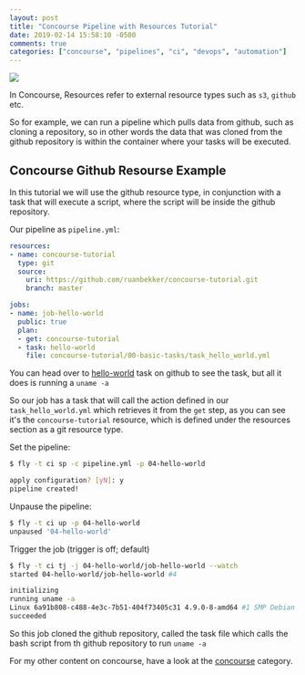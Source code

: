 ```yaml
---
layout: post
title: "Concourse Pipeline with Resources Tutorial"
date: 2019-02-14 15:58:10 -0500
comments: true
categories: ["concourse", "pipelines", "ci", "devops", "automation"]
---
```


![](https://i.snag.gy/gzkdu9.jpg?nocache=1511644783495)

In Concourse, Resources refer to external resource types such as `s3`, `github` etc. 

So for example, we can run a pipeline which pulls data from github, such as cloning a repository, so in other words the data that was cloned from the github repository is within the container where your tasks will be executed.

## Concourse Github Resourse Example

In this tutorial we will use the github resource type, in conjunction with a task that will execute a script, where the script will be inside the github repository.

Our pipeline as `pipeline.yml`:

```yaml
resources:
- name: concourse-tutorial
  type: git
  source:
    uri: https://github.com/ruanbekker/concourse-tutorial.git
    branch: master

jobs:
- name: job-hello-world
  public: true
  plan:
  - get: concourse-tutorial
  - task: hello-world
    file: concourse-tutorial/00-basic-tasks/task_hello_world.yml
```

You can head over to [hello-world](https://raw.githubusercontent.com/ruanbekker/concourse-tutorial/master/00-basic-tasks/task_hello_world.yml) task on github to see the task, but all it does is running a `uname -a`

So our job has a task that will call the action defined in our `task_hello_world.yml` which retrieves it from the `get` step, as you can see it's the `concourse-tutorial` resource, which is defined under the resources section as a git resource type.

Set the pipeline:

```bash
$ fly -t ci sp -c pipeline.yml -p 04-hello-world

apply configuration? [yN]: y
pipeline created!
```

Unpause the pipeline:

```bash
$ fly -t ci up -p 04-hello-world
unpaused '04-hello-world'
```

Trigger the job (trigger is off; default)

```bash
$ fly -t ci tj -j 04-hello-world/job-hello-world --watch
started 04-hello-world/job-hello-world #4

initializing
running uname -a
Linux 6a91b808-c488-4e3c-7b51-404f73405c31 4.9.0-8-amd64 #1 SMP Debian 4.9.110-3+deb9u4 (2018-08-21) x86_64 GNU/Linux
succeeded
```

So this job cloned the github repository, called the task file which calls the bash script from th github repository to run `uname -a` 

For my other content on concourse, have a look at the [concourse](https://blog.ruanbekker.com/blog/categories/concourse/) category.
